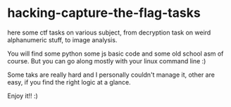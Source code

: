 # hacking-capture-the-flag-tasks

here some ctf tasks on various subject, from decryption task on weird alphanumeric stuff, to image analysis.

You will find some python some js basic code and some old school asm of course.
But you can go along mostly with your linux command line :)

Some taks are really hard and I personally couldn't manage it, other are easy, if you find the right logic at a glance.

Enjoy it!! :)
